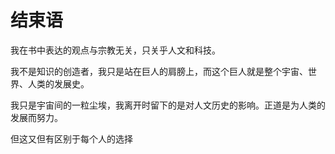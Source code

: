 # 结束语

我在书中表达的观点与宗教无关，只关乎人文和科技。

我不是知识的创造者，我只是站在巨人的肩膀上，而这个巨人就是整个宇宙、世界、人类的发展史。

我只是宇宙间的一粒尘埃，我离开时留下的是对人文历史的影响。正道是为人类的发展而努力。

但这又但有区别于每个人的选择

